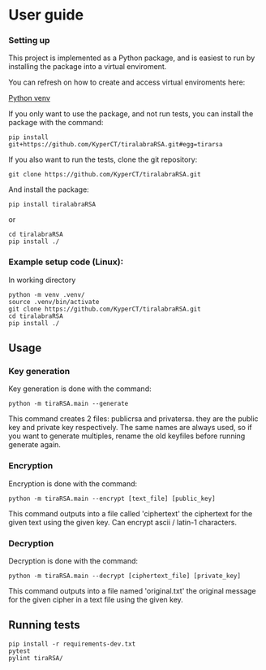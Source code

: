 # User guide

### Setting up

This project is implemented as a Python package, and is easiest to run by installing the package into a virtual enviroment.

You can refresh on how to create and access virtual enviroments here:

[Python venv](https://docs.python.org/3/library/venv.html)

If you only want to use the package, and not run tests, you can install the package with the command:
```
pip install git+https://github.com/KyperCT/tiralabraRSA.git#egg=tirarsa
```

If you also want to run the tests, clone the git repository:
```
git clone https://github.com/KyperCT/tiralabraRSA.git
```
And install the package:
```
pip install tiralabraRSA
```
or
```
cd tiralabraRSA
pip install ./
```

### Example setup code (Linux):
In working directory
```
python -m venv .venv/
source .venv/bin/activate
git clone https://github.com/KyperCT/tiralabraRSA.git
cd tiralabraRSA
pip install ./
```

## Usage

### Key generation
Key generation is done with the command:
```
python -m tiraRSA.main --generate
```
This command creates 2 files: publicrsa and privatersa. they are the public key and private key respectively. The same names are always used, so if you want to generate multiples, rename the old keyfiles before running generate again.

### Encryption
Encryption is done with the command:
```
python -m tiraRSA.main --encrypt [text_file] [public_key]
```
This command outputs into a file called 'ciphertext' the ciphertext for the given text using the given key. Can encrypt ascii / latin-1 characters.


### Decryption

Decryption is done with the command:
```
python -m tiraRSA.main --decrypt [ciphertext_file] [private_key]
```
This command outputs into a file named 'original.txt' the original message for the given cipher in a text file using the given key.


## Running tests
```
pip install -r requirements-dev.txt
pytest
pylint tiraRSA/
```
